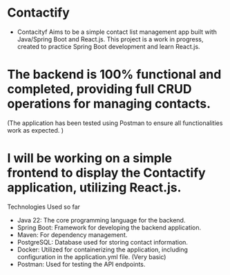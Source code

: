 #                             Contactify
                    
- Contacityf Aims to be a simple contact list management app built with Java/Spring Boot and React.js. This project is a work in progress, created to practice Spring Boot development and learn React.js. 
# The backend is 100% functional and completed, providing full CRUD operations for managing contacts. 
(The application has been tested using Postman to ensure all functionalities work as expected. )
# I will be working on a simple frontend to display the Contactify application, utilizing React.js.

Technologies Used so far
- Java 22: The core programming language for the backend.
- Spring Boot: Framework for developing the backend application.
- Maven: For dependency management.
- PostgreSQL: Database used for storing contact information.
- Docker: Utilized for containerizing the application, including configuration in the application.yml file. (Very basic)
- Postman: Used for testing the API endpoints.
